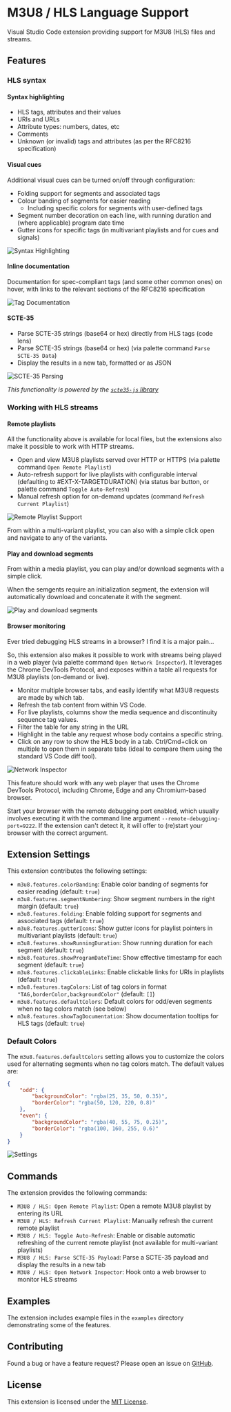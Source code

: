 # M3U8 / HLS Language Support

Visual Studio Code extension providing support for M3U8 (HLS) files and streams.

## Features

### HLS syntax

#### Syntax highlighting
- HLS tags, attributes and their values
- URIs and URLs
- Attribute types: numbers, dates, etc
- Comments
- Unknown (or invalid) tags and attributes (as per the RFC8216 specification)

#### Visual cues
Additional visual cues can be turned on/off through configuration:

- Folding support for segments and associated tags
- Colour banding of segments for easier reading
  - Including specific colors for segments with user-defined tags
- Segment number decoration on each line, with running duration and (where applicable) program date time
- Gutter icons for specific tags (in multivariant playlists and for cues and signals)

![Syntax Highlighting](https://raw.githubusercontent.com/wabiloo/vscode-m3u8-language/main/images/syntax-highlighting.png)


#### Inline documentation

Documentation for spec-compliant tags (and some other common ones) on hover, with links to the relevant sections of the RFC8216 specification 

![Tag Documentation](https://raw.githubusercontent.com/wabiloo/vscode-m3u8-language/main/images/tag-documentation.png)

#### SCTE-35

- Parse SCTE-35 strings (base64 or hex) directly from HLS tags (code lens)
- Parse SCTE-35 strings (base64 or hex) (via palette command `Parse SCTE-35 Data`)
- Display the results in a new tab, formatted or as JSON  

![SCTE-35 Parsing](https://raw.githubusercontent.com/wabiloo/vscode-m3u8-language/main/images/scte35.png)

_This functionality is powered by the [`scte35-js` library](https://github.com/Comcast/scte35-js)_


### Working with HLS streams

#### Remote playlists

All the functionality above is available for local files, but the extensions also make it possible to work with HTTP streams.

- Open and view M3U8 playlists served over HTTP or HTTPS (via palette command `Open Remote Playlist`)
- Auto-refresh support for live playlists with configurable interval (defaulting to #EXT-X-TARGETDURATION) (via status bar button, or palette command `Toggle Auto-Refresh`)
- Manual refresh option for on-demand updates (command `Refresh Current Playlist`)

![Remote Playlist Support](https://raw.githubusercontent.com/wabiloo/vscode-m3u8-language/main/images/remote.gif)

From within a multi-variant playlist, you can also with a simple click open and navigate to any of the variants.

#### Play and download segments

From within a media playlist, you can play and/or download segments with a simple click.

When the semgents require an initialization segment, the extension will automatically download and concatenate it with the segment.

![Play and download segments](https://raw.githubusercontent.com/wabiloo/vscode-m3u8-language/main/images/segment-play.png)

#### Browser monitoring

Ever tried debugging HLS streams in a browser?  I find it is a major pain...

So, this extension also makes it possible to work with streams being played in a web player (via palette command `Open Network Inspector`).
It leverages the Chrome DevTools Protocol, and exposes within a table all requests for M3U8 playlists (on-demand or live).

- Monitor multiple browser tabs, and easily identify what M3U8 requests are made by which tab.
- Refresh the tab content from within VS Code.
- For live playlists, columns show the media sequence and discontinuity sequence tag values.
- Filter the table for any string in the URL
- Highlight in the table any request whose body contains a specific string.
- Click on any row to show the HLS body in a tab. Ctrl/Cmd+click on multiple to open them in separate tabs (ideal to compare them using the standard VS Code diff tool).

![Network Inspector](https://raw.githubusercontent.com/wabiloo/vscode-m3u8-language/main/images/network-inspector.png)

This feature should work with any web player that uses the Chrome DevTools Protocol, including Chrome, Edge and any Chromium-based browser.

Start your browser with the remote debugging port enabled, which usually involves executing it with the command line argument `--remote-debugging-port=9222`.
If the extension can't detect it, it will offer to (re)start your browser with the correct argument.


## Extension Settings

This extension contributes the following settings:

* `m3u8.features.colorBanding`: Enable color banding of segments for easier reading (default: `true`)
* `m3u8.features.segmentNumbering`: Show segment numbers in the right margin (default: `true`)
* `m3u8.features.folding`: Enable folding support for segments and associated tags (default: `true`)
* `m3u8.features.gutterIcons`: Show gutter icons for playlist pointers in multivariant playlists (default: `true`)
* `m3u8.features.showRunningDuration`: Show running duration for each segment (default: `true`)
* `m3u8.features.showProgramDateTime`: Show effective timestamp for each segment (default: `true`)
* `m3u8.features.clickableLinks`: Enable clickable links for URIs in playlists (default: `true`)
* `m3u8.features.tagColors`: List of tag colors in format `"TAG,borderColor,backgroundColor"` (default: `[]`)
* `m3u8.features.defaultColors`: Default colors for odd/even segments when no tag colors match (see below)
* `m3u8.features.showTagDocumentation`: Show documentation tooltips for HLS tags (default: `true`)

### Default Colors

The `m3u8.features.defaultColors` setting allows you to customize the colors used for alternating segments when no tag colors match. The default values are:

```json
{
    "odd": {
        "backgroundColor": "rgba(25, 35, 50, 0.35)",
        "borderColor": "rgba(50, 120, 220, 0.8)"
    },
    "even": {
        "backgroundColor": "rgba(40, 55, 75, 0.25)",
        "borderColor": "rgba(100, 160, 255, 0.6)"
    }
}
```

![Settings](https://raw.githubusercontent.com/wabiloo/vscode-m3u8-language/main/images/settings.png)

## Commands

The extension provides the following commands:

* `M3U8 / HLS: Open Remote Playlist`: Open a remote M3U8 playlist by entering its URL
* `M3U8 / HLS: Refresh Current Playlist`: Manually refresh the current remote playlist
* `M3U8 / HLS: Toggle Auto-Refresh`: Enable or disable automatic refreshing of the current remote playlist (not available for multi-variant playlists)
* `M3U8 / HLS: Parse SCTE-35 Payload`: Parse a SCTE-35 payload and display the results in a new tab
* `M3U8 / HLS: Open Network Inspector`: Hook onto a web browser to monitor HLS streams

## Examples

The extension includes example files in the `examples` directory demonstrating some of the features.

## Contributing

Found a bug or have a feature request? Please open an issue on [GitHub](https://github.com/wabiloo/vscode-m3u8-language).

## License

This extension is licensed under the [MIT License](LICENSE).
